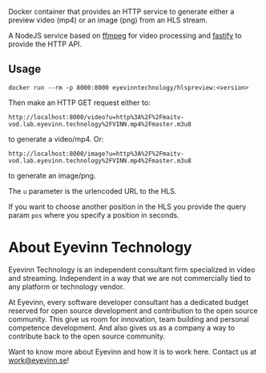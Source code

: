 Docker container that provides an HTTP service to generate either a preview video (mp4) or an image (png) from an HLS stream.

A NodeJS service based on [ffmpeg](https://ffmpeg.org/) for video processing and [fastify](https://fastify.io) to provide the HTTP API.

## Usage

```
docker run --rm -p 8000:8000 eyevinntechnology/hlspreview:<version>
```

Then make an HTTP GET request either to:

```
http://localhost:8000/video?u=http%3A%2F%2Fmaitv-vod.lab.eyevinn.technology%2FVINN.mp4%2Fmaster.m3u8
```

to generate a video/mp4. Or:

```
http://localhost:8000/image?u=http%3A%2F%2Fmaitv-vod.lab.eyevinn.technology%2FVINN.mp4%2Fmaster.m3u8
```

to generate an image/png.

The `u` parameter is the urlencoded URL to the HLS.

If you want to choose another position in the HLS you provide the query param `pos` where you specify a position in seconds.

# About Eyevinn Technology

Eyevinn Technology is an independent consultant firm specialized in video and streaming. Independent in a way that we are not commercially tied to any platform or technology vendor.

At Eyevinn, every software developer consultant has a dedicated budget reserved for open source development and contribution to the open source community. This give us room for innovation, team building and personal competence development. And also gives us as a company a way to contribute back to the open source community.

Want to know more about Eyevinn and how it is to work here. Contact us at work@eyevinn.se!